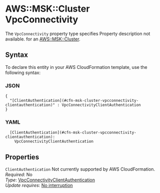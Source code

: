 # AWS::MSK::Cluster VpcConnectivity<a name="aws-properties-msk-cluster-vpcconnectivity"></a>

<a name="aws-properties-msk-cluster-vpcconnectivity-description"></a>The `VpcConnectivity` property type specifies Property description not available\. for an [AWS::MSK::Cluster](aws-resource-msk-cluster.md)\.

## Syntax<a name="aws-properties-msk-cluster-vpcconnectivity-syntax"></a>

To declare this entity in your AWS CloudFormation template, use the following syntax:

### JSON<a name="aws-properties-msk-cluster-vpcconnectivity-syntax.json"></a>

```
{
  "[ClientAuthentication](#cfn-msk-cluster-vpcconnectivity-clientauthentication)" : VpcConnectivityClientAuthentication
}
```

### YAML<a name="aws-properties-msk-cluster-vpcconnectivity-syntax.yaml"></a>

```
  [ClientAuthentication](#cfn-msk-cluster-vpcconnectivity-clientauthentication): 
    VpcConnectivityClientAuthentication
```

## Properties<a name="aws-properties-msk-cluster-vpcconnectivity-properties"></a>

`ClientAuthentication`  <a name="cfn-msk-cluster-vpcconnectivity-clientauthentication"></a>
Not currently supported by AWS CloudFormation\.  
*Required*: No  
*Type*: [VpcConnectivityClientAuthentication](aws-properties-msk-cluster-vpcconnectivityclientauthentication.md)  
*Update requires*: [No interruption](https://docs.aws.amazon.com/AWSCloudFormation/latest/UserGuide/using-cfn-updating-stacks-update-behaviors.html#update-no-interrupt)